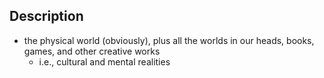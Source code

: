 

## Description

- the physical world (obviously), plus all the worlds in our heads, books, games, and other creative works
  - i.e., cultural and mental realities